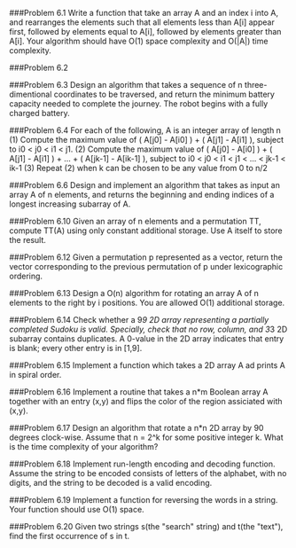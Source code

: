 ###Problem 6.1
Write a function that take an array A and an index i into A, and rearranges the elements such that all elements less than A[i] appear first, followed by elements equal to A[i], followed by elements greater than A[i]. Your algorithm should have O(1) space complexity and O(|A|) time complexity.

###Problem 6.2


###Problem 6.3
Design an algorithm that takes a sequence of n three-dimentional coordinates to be traversed, and return the minimum battery capacity needed to complete the journey. The robot begins with a fully charged battery.

###Problem 6.4
For each of the following, A is an integer array of length n
(1) Compute the maximum value of ( A[j0] - A[i0] ) + ( A[j1] - A[i1] ), subject to i0 < j0 < i1 < j1.
(2) Compute the maximum value of ( A[j0] - A[i0] ) + ( A[j1] - A[i1] ) + ... + ( A[jk-1] - A[ik-1] ), subject to i0 < j0 < i1 < j1 < ... < jk-1 < ik-1
(3) Repeat (2) when k can be chosen to be any value from 0 to n/2

###Problem 6.6
Design and implement an algorithm that takes as input an array A of n elements, and returns the beginning and ending indices of a longest increasing subarray of A.

###Problem 6.10
Given an array of n elements and a permutation TT, compute TT(A) using only constant additional storage. Use A itself to store the result.

###Problem 6.12
Given a permutation p represented as a vector, return the vector corresponding to the previous permutation of p under lexicographic ordering.

###Problem 6.13
Design a O(n) algorithm for rotating an array A of n elements to the right by i positions. You are allowed O(1) additional storage.

###Problem 6.14
Check whether a 9*9 2D array representing a partially completed Sudoku is valid. Specially, check that no row, column, and 3*3 2D subarray contains duplicates. A 0-value in the 2D array indicates that entry is blank; every other entry is in [1,9].

###Problem 6.15
Implement a function which takes a 2D array A ad prints A in spiral order.

###Problem 6.16
Implement a routine that takes a n*m Boolean array A together with an entry (x,y) and flips the color of the region assiciated with (x,y).

###Problem 6.17
Design an algorithm that rotate a n*n 2D array by 90 degrees clock-wise. Assume that n = 2^k for some positive integer k. What is the time complexity of your algorithm?

###Problem 6.18
Implement run-length encoding and decoding function. Assume the string to be encoded consists of letters of the alphabet, with no digits, and the string to be decoded is a valid encoding.

###Problem 6.19
Implement a function for reversing the words in a string. Your function should use O(1) space.

###Problem 6.20
Given two strings s(the "search" string) and t(the "text"), find the first occurrence of s in t.
